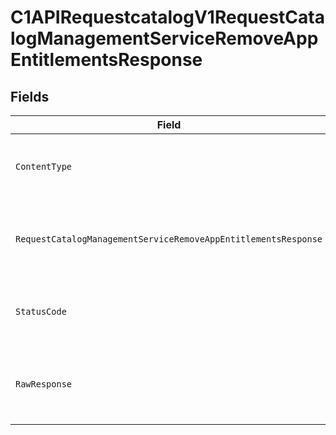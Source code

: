 # C1APIRequestcatalogV1RequestCatalogManagementServiceRemoveAppEntitlementsResponse


## Fields

| Field                                                                                                                                                              | Type                                                                                                                                                               | Required                                                                                                                                                           | Description                                                                                                                                                        |
| ------------------------------------------------------------------------------------------------------------------------------------------------------------------ | ------------------------------------------------------------------------------------------------------------------------------------------------------------------ | ------------------------------------------------------------------------------------------------------------------------------------------------------------------ | ------------------------------------------------------------------------------------------------------------------------------------------------------------------ |
| `ContentType`                                                                                                                                                      | *string*                                                                                                                                                           | :heavy_check_mark:                                                                                                                                                 | HTTP response content type for this operation                                                                                                                      |
| `RequestCatalogManagementServiceRemoveAppEntitlementsResponse`                                                                                                     | [*shared.RequestCatalogManagementServiceRemoveAppEntitlementsResponse](../../../pkg/models/shared/requestcatalogmanagementserviceremoveappentitlementsresponse.md) | :heavy_minus_sign:                                                                                                                                                 | Empty response with a status code indicating success                                                                                                               |
| `StatusCode`                                                                                                                                                       | *int*                                                                                                                                                              | :heavy_check_mark:                                                                                                                                                 | HTTP response status code for this operation                                                                                                                       |
| `RawResponse`                                                                                                                                                      | [*http.Response](https://pkg.go.dev/net/http#Response)                                                                                                             | :heavy_minus_sign:                                                                                                                                                 | Raw HTTP response; suitable for custom response parsing                                                                                                            |